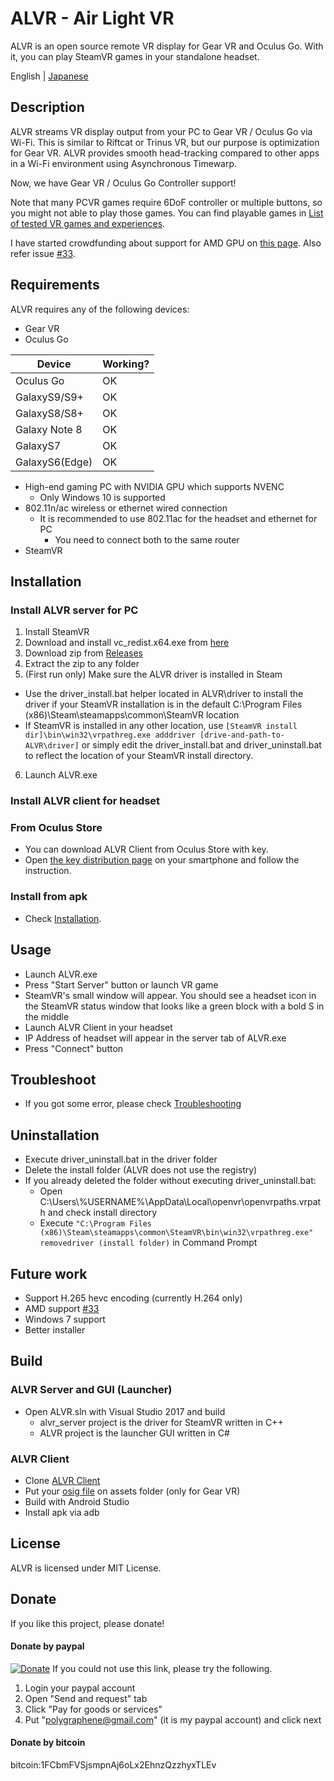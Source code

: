 # ALVR - Air Light VR

ALVR is an open source remote VR display for Gear VR and Oculus Go. With it, you can play SteamVR games in your standalone headset.

English | [Japanese](https://github.com/polygraphene/ALVR/blob/master/README-ja.md)

## Description

ALVR streams VR display output from your PC to Gear VR / Oculus Go via Wi-Fi. This is similar to Riftcat or Trinus VR, but our purpose is optimization for Gear VR. ALVR provides smooth head-tracking compared to other apps in a Wi-Fi environment using Asynchronous Timewarp.

Now, we have Gear VR / Oculus Go Controller support!

Note that many PCVR games require 6DoF controller or multiple buttons, so you might not able to play those games.
You can find playable games in [List of tested VR games and experiences](https://github.com/polygraphene/ALVR/wiki/List-of-tested-VR-games-and-experiences).

I have started crowdfunding about support for AMD GPU on [this page](https://www.bountysource.com/issues/59270271-will-we-get-an-amd-compatible-version-in-the-future). Also refer issue [#33](https://github.com/polygraphene/ALVR/issues/33).
    
## Requirements

ALVR requires any of the following devices:

- Gear VR
- Oculus Go

|Device|Working?|
|---|---|
|Oculus Go|OK|
|GalaxyS9/S9+|OK|
|GalaxyS8/S8+|OK|
|Galaxy Note 8|OK|
|GalaxyS7|OK|
|GalaxyS6(Edge)|OK|

- High-end gaming PC with NVIDIA GPU which supports NVENC
    - Only Windows 10 is supported
- 802.11n/ac wireless or ethernet wired connection
    - It is recommended to use 802.11ac for the headset and ethernet for PC
        - You need to connect both to the same router
- SteamVR

## Installation

### Install ALVR server for PC

1. Install SteamVR
2. Download and install vc\_redist.x64.exe from [here](https://go.microsoft.com/fwlink/?LinkId=746572)
3. Download zip from [Releases](https://github.com/polygraphene/ALVR/releases)
4. Extract the zip to any folder
5. (First run only) Make sure the ALVR driver is installed in Steam
  * Use the driver_install.bat helper located in ALVR\driver to install the driver if your SteamVR installation is in the default C:\Program Files (x86)\Steam\steamapps\common\SteamVR location
  * If SteamVR is installed in any other location, use `[SteamVR install dir]\bin\win32\vrpathreg.exe adddriver [drive-and-path-to-ALVR\driver]` or simply edit the driver_install.bat and driver_uninstall.bat to reflect the location of your SteamVR install directory.
6. Launch ALVR.exe

### Install ALVR client for headset

### From Oculus Store

- You can download ALVR Client from Oculus Store with key.
- Open [the key distribution page](https://alvr-dist.appspot.com/) on your smartphone and follow the instruction.

### Install from apk

- Check [Installation](https://github.com/polygraphene/ALVR/wiki/Installation).

## Usage

- Launch ALVR.exe
- Press "Start Server" button or launch VR game
- SteamVR's small window will appear. You should see a headset icon in the SteamVR status window that looks like a green block with a bold S in the middle
- Launch ALVR Client in your headset
- IP Address of headset will appear in the server tab of ALVR.exe
- Press "Connect" button

## Troubleshoot

- If you got some error, please check [Troubleshooting](https://github.com/polygraphene/ALVR/wiki/Troubleshooting)

## Uninstallation

- Execute driver\_uninstall.bat in the driver folder
- Delete the install folder (ALVR does not use the registry)
- If you already deleted the folder without executing driver\_uninstall.bat:
    - Open C:\Users\\%USERNAME%\AppData\Local\openvr\openvrpaths.vrpath and check install directory
    - Execute
    `"C:\Program Files (x86)\Steam\steamapps\common\SteamVR\bin\win32\vrpathreg.exe" removedriver (install folder)`
    in Command Prompt

## Future work

- Support H.265 hevc encoding (currently H.264 only)
- AMD support [#33](https://github.com/polygraphene/ALVR/issues/33)
- Windows 7 support
- Better installer

## Build

### ALVR Server and GUI (Launcher)

- Open ALVR.sln with Visual Studio 2017 and build
    - alvr\_server project is the driver for SteamVR written in C++
    - ALVR project is the launcher GUI written in C#

### ALVR Client

- Clone [ALVR Client](https://github.com/polygraphene/ALVRClient)
- Put your [osig file](https://developer.oculus.com/documentation/mobilesdk/latest/concepts/mobile-submission-sig-file/) on assets folder (only for Gear VR)
- Build with Android Studio
- Install apk via adb

## License

ALVR is licensed under MIT License.

## Donate

If you like this project, please donate!

#### Donate by paypal

[![Donate](https://img.shields.io/badge/Donate-PayPal-green.svg)](https://www.paypal.com/cgi-bin/webscr?cmd=_donations&business=polygraphene@gmail.com&lc=US&item_name=Donate+for+ALVR+developer&no_note=0&cn=&curency_code=USD&bn=PP-DonationsBF:btn_donateCC_LG.gif:NonHosted)
If you could not use this link, please try the following.
1. Login your paypal account
2. Open "Send and request" tab
3. Click "Pay for goods or services"
4. Put "polygraphene@gmail.com" (it is my paypal account) and click next

#### Donate by bitcoin

bitcoin:1FCbmFVSjsmpnAj6oLx2EhnzQzzhyxTLEv
